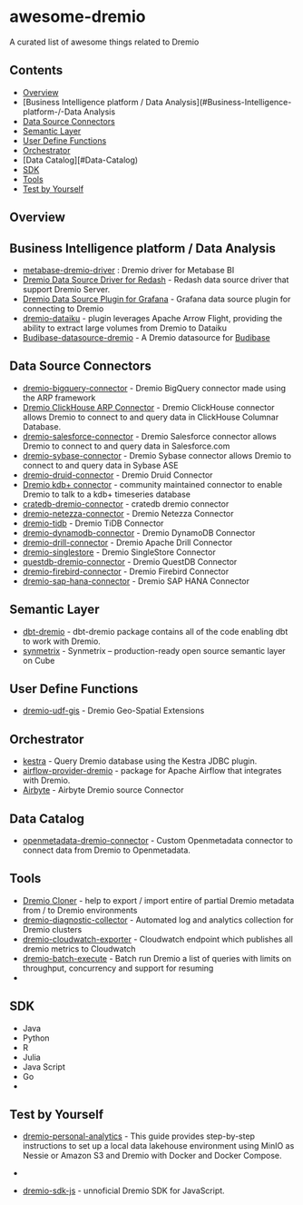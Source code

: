 # awesome-dremio
A curated list of awesome things related to Dremio

## Contents

- [Overview](#Overview)
- [Business Intelligence platform / Data Analysis](#Business-Intelligence-platform-/-Data Analysis
- [Data Source Connectors](#"Data-Source-Connectors)
- [Semantic Layer](#Semantic-Layer)
- [User Define Functions](#User-Define-Functions)
- [Orchestrator](#Orchestrator")
- [Data Catalog][#Data-Catalog)
- [SDK](#SDK)
- [Tools](#Tools)
- [Test by Yourself](#Test-by-Yourself)

<!-- md-parser-start -->

## Overview

## Business Intelligence platform / Data Analysis

- [metabase-dremio-driver](https://github.com/Baoqi/metabase-dremio-driver) : Dremio driver for Metabase BI
- [Dremio Data Source Driver for Redash](https://github.com/Dezota/DremioDSforRedash) - Redash data source driver that support Dremio Server.
- [Dremio Data Source Plugin for Grafana](https://github.com/scc-digitalhub/grafana-dremio-datasource-plugin) - Grafana data source plugin for connecting to Dremio
- [dremio-dataiku](https://github.com/ashleyfarrugia89/dremio-dataiku) - plugin leverages Apache Arrow Flight, providing the ability to extract large volumes from Dremio to Dataiku
- [Budibase-datasource-dremio](https://github.com/serraict/budibase-datasource-dremio) - A Dremio datasource for [Budibase](https://budibase.com/)

## Data Source Connectors

- [dremio-bigquery-connector](https://github.com/panoramichq/dremio-bigquery-connector) - Dremio BigQuery connector made using the ARP framework
- [Dremio ClickHouse ARP Connector](https://github.com/mmsmdali/dremio-clickhouse-arp-connector) - Dremio ClickHouse connector allows Dremio to connect to and query data in ClickHouse Columnar Database.
- [dremio-salesforce-connector](https://github.com/jasonhughes248/dremio-salesforce-connector) - Dremio Salesforce connector allows Dremio to connect to and query data in Salesforce.com
- [dremio-sybase-connector](https://github.com/acrylJonny/dremio-sybase-connector) - Dremio Sybase connector allows Dremio to connect to and query data in Sybase ASE
- [dremio-druid-connector](https://github.com/steve751/dremio-druid-connector) - Dremio Druid Connector
- [Dremio kdb+ connector](https://github.com/rymurr/dremio-kdb-plugin) - community maintained connector to enable Dremio to talk to a kdb+ timeseries database
- [cratedb-dremio-connector](https://github.com/rongfengliang/cratedb-dremio-connector) - cratedb dremio connector
- [dremio-netezza-connector](https://github.com/dremio-brock/dremio-netezza-connector) - Dremio Netezza Connector
- [dremio-tidb](https://github.com/jackchongs/dremio-tidb) - Dremio TiDB Connector
- [dremio-dynamodb-connector](https://github.com/dremio-brock/dremio-dynamodb-connector) - Dremio DynamoDB Connector
- [dremio-drill-connector](https://github.com/dremio-brock/dremio-drill-connector) -  Dremio Apache Drill Connector
- [dremio-singlestore](https://github.com/memsql/dremio-singlestore) - Dremio SingleStore Connector
- [questdb-dremio-connector](https://github.com/3fong/questdb-dremio-connector/) - Dremio QuestDB Connector
- [dremio-firebird-connector](https://github.com/vahidctt/dremio-firebird-connector) - Dremio Firebird Connector
- [dremio-sap-hana-connector](https://github.com/viktorgitdev/dremio-sap-hana-connector) - Dremio SAP HANA Connector
  

## Semantic Layer

- [dbt-dremio](https://github.com/dremio/dbt-dremio) - dbt-dremio package contains all of the code enabling dbt to work with Dremio.
- [synmetrix](https://github.com/synmetrix/synmetrix) - Synmetrix – production-ready open source semantic layer on Cube 

## User Define Functions

- [dremio-udf-gis](https://github.com/sheinbergon/dremio-udf-gis) - Dremio Geo-Spatial Extensions
  
## Orchestrator

- [kestra](https://kestra.io/plugins/plugin-jdbc-dremio) - Query Dremio database using the Kestra JDBC plugin.
- [airflow-provider-dremio](https://github.com/sanchitsreekanth/airflow-provider-dremio) - package for Apache Airflow that integrates with Dremio.
- [Airbyte](https://docs.airbyte.com/integrations/sources/dremio) - Airbyte Dremio source Connector

## Data Catalog

- [openmetadata-dremio-connector](https://github.com/TIKI-Institut/openmetadata-dremio-connector) - Custom Openmetadata connector to connect data from Dremio to Openmetadata.

## Tools

- [Dremio Cloner](https://github.com/dremio-professional-services/dremio-cloner) - help to export / import entire of partial Dremio metadata from / to Dremio environments
- [dremio-diagnostic-collector](https://github.com/dremio/dremio-diagnostic-collector) - Automated log and analytics collection for Dremio clusters
- [dremio-cloudwatch-exporter](https://github.com/markhoerth/dremio-cloudwatch-exporter) -  Cloudwatch endpoint which publishes all dremio metrics to Cloudwatch
- [dremio-batch-execute](https://github.com/rsvihladremio/dremio-batch-execute) - Batch run Dremio a list of queries with limits on throughput, concurrency and support for resuming
- 
    
## SDK

 - Java
 - Python
 - R
 - Julia
 - Java Script
 - Go
 - 

## Test by Yourself

- [dremio-personal-analytics](https://github.com/vandop/dremio-personal-analytics) - This guide provides step-by-step instructions to set up a local data lakehouse environment using MinIO as Nessie or Amazon S3 and Dremio with Docker and Docker Compose.
- 

- [dremio-sdk-js](https://github.com/datasprints/dremio-sdk-js) - unnoficial Dremio SDK for JavaScript.

